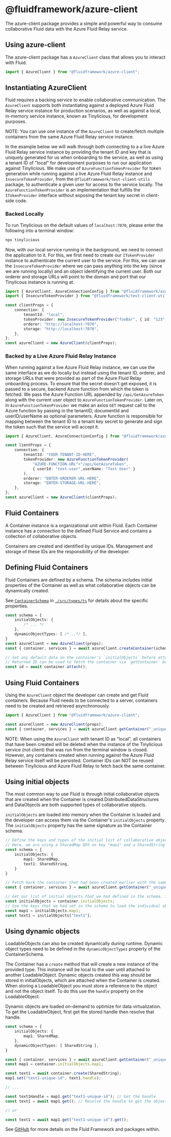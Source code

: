 # @fluidframework/azure-client

The azure-client package provides a simple and powerful way to consume collaborative Fluid data with the Azure Fluid Relay service.

## Using azure-client

The azure-client package has a `AzureClient` class that allows you to interact with Fluid.

```typescript
import { AzureClient } from "@fluidframework/azure-client";
```

## Instantiating AzureClient

Fluid requires a backing service to enable collaborative communication. The `AzureClient` supports both instantiating against a deployed Azure Fluid Relay service instance for production scenarios, as well as against a local, in-memory service instance, known as Tinylicious, for development purposes.

NOTE: You can use one instance of the `AzureClient` to create/fetch multiple containers from the same Azure Fluid Relay service instance.

In the example below we will walk through both connecting to a a live Azure Fluid Relay service instance by providing the tenant ID and key that is uniquely generated for us when onboarding to the service, as well as using a tenant ID of "local" for development purposes to run our application against Tinylicious. We make use of `AzureFunctionTokenProvider` for token generation while running against a live Azure Fluid Relay instance and `InsecureTokenProvider`, from the `@fluidframework/test-client-utils` package, to authenticate a given user for access to the service locally. The `AzureFunctionTokenProvider` is an implementation that fulfills the `ITokenProvider` interface without exposing the tenant key secret in client-side code.

### Backed Locally

To run Tinylicious on the default values of `localhost:7070`, please enter the following into a terminal window:

```sh
npx tinylicious
```

Now, with our local service running in the background, we need to connect the application to it. For this, we first need to create our `ITokenProvider` instance to authenticate the current user to the service. For this, we can use the `InsecureTokenProvider` where we can pass anything into the key (since we are running locally) and an object identifying the current user. Both our orderer and storage URLs will point to the domain and port that our Tinylicous instance is running at.

```typescript
import { AzureClient, AzureConnectionConfig } from "@fluidframework/azure-client";
import { InsecureTokenProvider } from "@fluidframework/test-client-utils";

const clientProps = {
    connection: {
        tenantId: "local",
        tokenProvider: new InsecureTokenProvider("fooBar", { id: "123", name: "Test User" }),
        orderer: "http://localhost:7070",
        storage: "http://localhost:7070",
    },
};
const azureClient = new AzureClient(clientProps);
```

### Backed by a Live Azure Fluid Relay Instance

When running against a live Azure Fluid Relay instance, we can use the same interface as we do locally but instead using the tenant ID, orderer, and storage URLs that were provided as part of the Azure Fluid Relay onboarding process. To ensure that the secret doesn't get exposed, it is passed to a secure, backend Azure function from which the token is fetched. We pass the Azure Function URL appended by `/api/GetAzureToken` along with the current user object to `AzureFunctionTokenProvider`. Later on, in `AzureFunctionTokenProvider` we make an axios `GET` request call to the Azure function by passing in the tenantID, documentId and userID/userName as optional parameters. Azure function is responsible for mapping between the tenant ID to a tenant key secret to generate and sign the token such that the service will accept it.

```typescript
import { AzureClient, AzureConnectionConfig } from "@fluidframework/azure-client";

const lientProps = {
    connection: {
        tenantId: "YOUR-TENANT-ID-HERE",
        tokenProvider: new AzureFunctionTokenProvider(
            "AZURE-FUNCTION-URL"+"/api/GetAzureToken",
            { userId: "test-user",userName: "Test User" }
        ),
        orderer: "ENTER-ORDERER-URL-HERE",
        storage: "ENTER-STORAGE-URL-HERE",
    },
};
const azureClient = new AzureClient(clientProps);
```

## Fluid Containers

A Container instance is a organizational unit within Fluid. Each Container instance has a connection to the defined Fluid Service and contains a collection of collaborative objects.

Containers are created and identified by unique IDs. Management and storage of these IDs are the responsibility of the developer.

## Defining Fluid Containers

Fluid Containers are defined by a schema. The schema includes initial properties of the Container as well as what collaborative objects can be dynamically created.

See [`ContainerSchema`](./src/types.ts) in [`./src/types/ts`](./src/types.ts) for details about the specific properties.

```typescript
const schema = {
    initialObjects: {
        /* ... */
    },
    dynamicObjectTypes: [ /*...*/ ],
}
const azureClient = new AzureClient(props);
const { container, services } = await azureClient.createContainer(schema);

// Set any default data on the container's `initialObjects` before attaching
// Returned ID can be used to fetch the container via `getContainer` below
const id = await container.attach();
```

## Using Fluid Containers

Using the `AzureClient` object the developer can create and get Fluid containers. Because Fluid needs to be connected to a server, containers need to be created and retrieved asynchronously.

```typescript
import { AzureClient } from "@fluidframework/azure-client";

const azureClient = new AzureClient(props);
const { container, services } = await azureClient.getContainer("_unique-id_", schema);
```

NOTE: When using the `AzureClient` with tenant ID as "local", all containers that have been created will be deleted when the instance of the Tinylicious service (not client) that was run from the terminal window is closed. However, any containers created when running against the Azure Fluid Relay service itself will be persisted. Container IDs can NOT be reused between Tinylicious and Azure Fluid Relay to fetch back the same container.

## Using initial objects

The most common way to use Fluid is through initial collaborative objects that are created when the Container is created.DistributedDataStructures and DataObjects are both supported types of collaborative objects.

`initialObjects` are loaded into memory when the Container is loaded and the developer can access them via the Container's `initialObjects` property. The `initialObjects` property has the same signature as the Container schema.

```typescript
// Define the keys and types of the initial list of collaborative objects.
// Here, we are using a SharedMap DDS on key "map1" and a SharedString on key "text1".
const schema = {
    initialObjects: {
        map1: SharedMap,
        text1: SharedString,
    }
}

// Fetch back the container that had been created earlier with the same ID and schema
const { container, services } = await azureClient.getContainer("_unique-id_", schema);

// Get our list of initial objects that we had defined in the schema. initialObjects here will have the same signature
const initialObjects = container.initialObjects;
// Use the keys that we had set in the schema to load the individual objects
const map1 = initialObjects.map1;
const text1 = initialObjects["text1"];
```

## Using dynamic objects

LoadableObjects can also be created dynamically during runtime. Dynamic object types need to be defined in the `dynamicObjectTypes` property of the ContainerSchema.

The Container has a `create` method that will create a new instance of the provided type. This instance will be local to the user until attached to another LoadableObject. Dynamic objects created this way should be stored in initialObjects, which are attached when the Container is created. When storing a LoadableObject you must store a reference to the object and not the object itself. To do this use the `handle` property on the LoadableObject.

Dynamic objects are loaded on-demand to optimize for data virtualization. To get the LoadableObject, first get the stored handle then resolve that handle.

```typescript
const schema = {
    initialObjects: {
        map1: SharedMap,
    },
    dynamicObjectTypes: [ SharedString ],
}

const { container, services } = await azureClient.getContainer("_unique-id_", schema);
const map1 = container.initialObjects.map1;

const text1 = await container.create(SharedString);
map1.set("text1-unique-id", text1.handle);

// ...

const text1Handle = map1.get("text1-unique-id"); // Get the handle
const text1 = await map1.get(); // Resolve the handle to get the object

// or

const text1 = await map1.get("text1-unique-id").get();
```

See [GitHub](https://github.com/microsoft/FluidFramework) for more details on the Fluid Framework and packages within.
